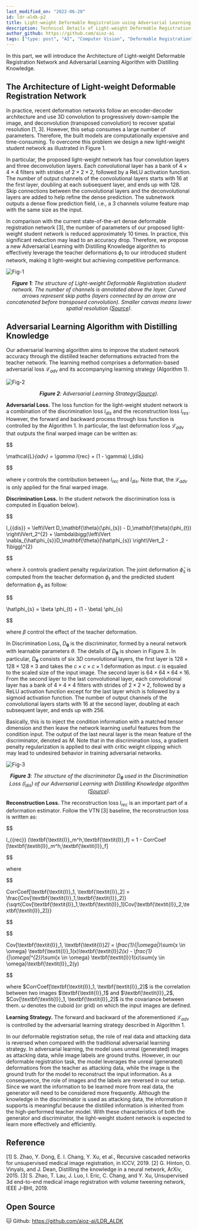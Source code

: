 ```yaml
---
last_modified_on: "2022-06-20"
id: ldr-aldk-p2
title: Light-weight Deformable Registration using Adversarial Learning with Distilling Knowledge (Part 2)
description: Technical Details of Light-weight Deformable Registration network.
author_github: https://github.com/aioz-ai
tags: ["type: post", "AI", "Computer Vision", "Deformable Registration", "Distillation Learning", "Medical"]
---
```


In this part, we will introduce the Architecture of Light-weight Deformable Registration Network and Adversarial Learning Algorithm with Distilling Knowledge.

## The Architecture of Light-weight Deformable Registration Network

In practice, recent deformation networks follow an encoder-decoder architecture and use 3D convolution to progressively down-sample the image, and deconvolution (transposed convolution) to recover spatial resolution [1, 3]. However, this setup consumes a large number of parameters. Therefore, the built models are computationally expensive and time-consuming. To overcome this problem we design a new light-weight student network as illustrated in Figure 1. 

In particular, the proposed light-weight network has four convolution layers and three deconvolution layers. Each convolutional layer has a bank of $4 \times 4 \times 4$ filters with strides of $2 \times 2 \times 2$, followed by a ReLU activation function. The number of output channels of the convolutional layers starts with $16$ at the first layer, doubling at each subsequent layer, and ends up with $128$. Skip connections between the convolutional layers and the deconvolutional layers are added to help refine the dense prediction. The subnetwork outputs a dense flow prediction field, i.e., a $3$ channels volume feature map with the same size as the input.

In comparison with the current state-of-the-art dense deformable registration network [3], the number of parameters of our proposed light-weight student network is reduced approximately $10$ times. In practice, this significant reduction may lead to an accuracy drop. Therefore, we propose a new Adversarial Learning with Distilling Knowledge algorithm to effectively leverage the teacher deformations $\phi_t$ to our introduced student network, making it light-weight but achieving competitive performance.

![Fig-1](https://vision.aioz.io/f/ef3c3c2167f14d15856b/?dl=1)
*<center>**Figure 1**: The structure of Light-weight Deformable Registration student network. The number of channels is annotated above the layer. Curved arrows represent skip paths (layers connected by an arrow are concatenated before transposed convolution). Smaller canvas means lower spatial resolution ([Source](https://arxiv.org/pdf/2105.08913.pdf)).</center>*


## Adversarial Learning Algorithm with Distilling Knowledge
Our adversarial learning algorithm aims to improve the student network accuracy through the distilled teacher deformations extracted from the teacher network. The learning method comprises a deformation-based adversarial loss $\mathcal{L}_{adv}$ and its accompanying learning strategy  (Algorithm 1).

![Fig-2](https://vision.aioz.io/f/ea9aeb0646c343a18aad/?dl=1)
*<center>**Figure 2**: Adversarial Learning Strategy([Source](https://arxiv.org/pdf/2105.08913.pdf)).</center>*

**Adversarial Loss.** The loss function for the light-weight student network is a combination of the discrimination loss $l_{dis}$ and the reconstruction loss $l_{res}$. However, the forward and backward process through loss function is controlled by the Algorithm 1. In particular, the last deformation loss $\mathcal{L}_{adv}$ that outputs the final warped image can be written as:

$$

\mathcal{L}_{adv} = \gamma l_{rec} + (1 - \gamma) l_{dis} 

$$

where $\gamma$ controls the contribution between $l_{rec}$ and $l_{dis}$. Note that, the $\mathcal{L}_{adv}$ is only applied for the final warped image.

**Discrimination Loss.** In the student network the discrimination loss is computed in Equation below}. 

$$

l_{{dis}} = \left\lVert D_\mathbf{\theta}(\phi_{s}) - D_\mathbf{\theta}(\phi_{t}) \right\lVert_2^{2} + \lambda\bigg(\left\lVert \nabla_{\hat\phi_{s}}D_\mathbf{\theta}(\hat\phi_{s}) \right\lVert_2 - 1\bigg)^{2}

$$

where $\lambda$ controls gradient penalty regularization. The joint deformation $\hat\phi_{s}$ is computed from the teacher deformation $\phi_{t}$ and the predicted student deformation $\phi_{s}$ as follow:

$$

\hat\phi_{s} = \beta \phi_{t} + (1 - \beta) \phi_{s}

$$

where $\beta$ control the effect of the teacher deformation.

In Discrimination Loss, $D_\mathbf{\theta}$ is the discriminator, formed by a neural network with learnable parameters ${\theta}$. The details of $D_\mathbf{\theta}$ is shown in Figure 3. In particular, $D_\mathbf{\theta}$ consists of six $3D$ convolutional layers, the first layer is $128 \times 128 \times 128 \times 3$ and takes the $c \times c \times c \times 1$ deformation as input. $c$ is equaled to the scaled size of the input image. The second layer is $64 \times 64 \times 64 \times 16$. From the second layer to the last convolutional layer,  each convolutional layer has a bank of $4 \times 4 \times 4$ filters with strides of $2 \times 2 \times 2$, followed by a ReLU activation function except for the last layer which is followed by a sigmoid activation function.  The number of output channels of the convolutional layers starts with $16$ at the second layer, doubling at each subsequent layer, and ends up with $256$. 

Basically, this is to inject the condition information with a matched tensor dimension and then leave the network learning useful features from the condition input. The output of the last neural layer is the mean feature of the discriminator, denoted as $M$. Note that in the discrimination loss, a gradient penalty regularization is applied to deal with critic weight clipping which may lead to undesired behavior in training adversarial networks.

![Fig-3](https://vision.aioz.io/f/3dc4443b8a944a1c9ba8/?dl=1)
*<center>**Figure 3**: The structure of the discriminator $D_\mathbf{\theta}$ used in the Discrimination Loss ($l_{dis}$) of our Adversarial Learning with Distilling Knowledge algorithm ([Source](https://arxiv.org/pdf/2105.08913.pdf)).</center>*

**Reconstruction Loss.** The reconstruction loss $l_{rec}$ is an important part of a deformation estimator. Follow the VTN [3] baseline, the reconstruction loss is written as:

$$

l_{{rec}}  (\textbf{\textit{I}}_m^h,\textbf{\textit{I}}_f) = 1 - CorrCoef [\textbf{\textit{I}}_m^h,\textbf{\textit{I}}_f]

$$

where

$$

CorrCoef[\textbf{\textit{I}}_1, \textbf{\textit{I}}_2] = \frac{Cov[\textbf{\textit{I}}_1,\textbf{\textit{I}}_2]}{\sqrt{Cov[\textbf{\textit{I}}_1,\textbf{\textit{I}}_1]Cov[\textbf{\textit{I}}_2,\textbf{\textit{I}}_2]}}

$$

$$

Cov[\textbf{\textit{I}}_1, \textbf{\textit{I}}_2] = \frac{1}{|\omega|}\sum_{x \in \omega} \textbf{\textit{I}}_1(x)\textbf{\textit{I}}_2(x) -  \frac{1}{|\omega|^{2}}\sum_{x \in \omega} \textbf{\textit{I}}_1(x)\sum_{y \in \omega}\textbf{\textit{I}}_2(y)

$$

where $CorrCoef[\textbf{\textit{I}}_1, \textbf{\textit{I}}_2]$ is the correlation between two images $\textbf{\textit{I}}_1$ and $\textbf{\textit{I}}_2$, $Cov[\textbf{\textit{I}}_1, \textbf{\textit{I}}_2]$ is the covariance between them. $\omega$ denotes the cuboid (or grid) on which the input images are defined.

**Learning Strategy.** The forward and backward of the aforementioned $\mathcal{L}_{adv}$ is controlled by the adversarial learning strategy described in Algorithm 1.

In our deformable registration setup, the role of real data and attacking data is reversed when compared with the traditional adversarial learning strategy. In adversarial learning, the model uses unreal (generated) images as attacking data, while image labels are ground truths. However, in our deformable registration task, the model leverages the unreal (generated) deformations from the teacher as attacking data, while the image is the ground truth for the model to reconstruct the input information. As a consequence, the role of images and the labels are reversed in our setup. Since we want the information to be learned more from real data, the generator will need to be considered more frequently. Although the knowledge in the discriminator is used as attacking data, the information it supports is meaningful because the distilled information is inherited from the high-performed teacher model. With these characteristics of both the generator and discriminator, the light-weight student network is expected to learn more effectively and efficiently.

## Reference
[1] S. Zhao, Y. Dong, E. I. Chang, Y. Xu, et al., Recursive cascaded networks for unsupervised medical image registration, in ICCV, 2019.
[2] G. Hinton, O. Vinyals, and J. Dean, Distilling the knowledge in a neural network, ArXiv, 2015.
[3] S. Zhao, T. Lau, J. Luo, I. Eric, C. Chang, and Y. Xu, Unsupervised 3d end-to-end medical image registration with volume tweening network, IEEE J-BHI, 2019.

## Open Source
:cat: Github: https://github.com/aioz-ai/LDR_ALDK
